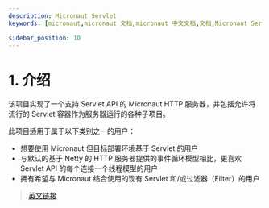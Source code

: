 ```yaml
---
description: Micronaut Servlet
keywords: [micronaut,micronaut 文档,micronaut 中文文档,文档,Micronaut Servlet,servlet,tomcat,undertow,jetty,war]

sidebar_position: 10
---
```


# 1. 介绍

该项目实现了一个支持 Servlet API 的 Micronaut HTTP 服务器，并包括允许将流行的 Servlet 容器作为服务器运行的各种子项目。

此项目适用于属于以下类别之一的用户：

- 想要使用 Micronaut 但目标部署环境基于 Servlet 的用户
- 与默认的基于 Netty 的 HTTP 服务器提供的事件循环模型相比，更喜欢 Servlet API 的每个连接一个线程模型的用户
- 拥有希望与 Micronaut 结合使用的现有 Servlet 和/或过滤器（Filter）的用户

> [英文链接](https://micronaut-projects.github.io/micronaut-servlet/3.3.5/guide/index.html)

